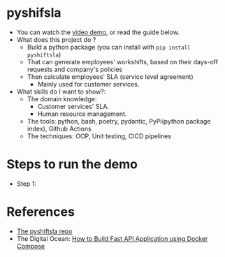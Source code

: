 # pyshifsla
- You can watch the [video demo](https:/loom.com), or read the guide below.
- What does this project do ?
    - Build a python package (you can install with `pip install pyshiftsla`)
    - That can generate employees' workshifts, based on their days-off requests and company's policies
    - Then calculate employees' SLA (service level agreement)
        - Mainly used for customer services.
- What skills do I want to show?:
    - The domain knowledge:
        - Customer services' SLA.
        - Human resource management.
    - The tools: python, bash, poetry, pydantic, PyPi(python package index), Github Actions
    - The techniques: OOP, Unit testing, CICD pipelines

# Steps to run the demo
- Step 1:

# References
- [The pyshiftsla repo](https://github.com/DurianDan/pyshiftsla)
- The Digital Ocean: [How to Build Fast API Application using Docker Compose](https://www.digitalocean.com/community/tutorials/create-fastapi-app-using-docker-compose)